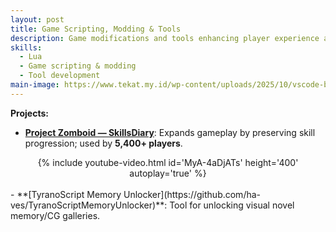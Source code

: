 ```yaml
---
layout: post
title: Game Scripting, Modding & Tools
description: Game modifications and tools enhancing player experience and extending gameplay mechanics.
skills:
  - Lua
  - Game scripting & modding
  - Tool development
main-image: https://www.tekat.my.id/wp-content/uploads/2025/10/vscode-banner.png.webp
---
```


**Projects:**
- **[Project Zomboid — SkillsDiary](https://steamcommunity.com/sharedfiles/filedetails/?id=2861537047)**: Expands gameplay by preserving skill progression; used by **5,400+ players**.  
<div style="text-align:center">
  {% include youtube-video.html id='MyA-4aDjATs' height='400' autoplay='true' %}
</div>
<br>
- **[TyranoScript Memory Unlocker](https://github.com/ha-ves/TyranoScriptMemoryUnlocker)**: Tool for unlocking visual novel memory/CG galleries.
